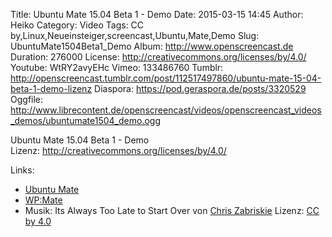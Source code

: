 Title: Ubuntu Mate 15.04 Beta 1 - Demo
Date: 2015-03-15 14:45
Author: Heiko
Category: Video
Tags: CC by,Linux,Neueinsteiger,screencast,Ubuntu,Mate,Demo
Slug: UbuntuMate1504Beta1_Demo
Album: http://www.openscreencast.de
Duration: 276000
License: http://creativecommons.org/licenses/by/4.0/
Youtube: WtRY2avyEHc
Vimeo: 133486760
Tumblr: http://openscreencast.tumblr.com/post/112517497860/ubuntu-mate-15-04-beta-1-demo-lizenz
Diaspora: https://pod.geraspora.de/posts/3320529
Oggfile: http://www.librecontent.de/openscreencast/videos/openscreencast_videos_demos/ubuntumate1504_demo.ogg

Ubuntu Mate 15.04 Beta 1 - Demo  
Lizenz: <http://creativecommons.org/licenses/by/4.0/>

Links:

  * [Ubuntu Mate](https://ubuntu-mate.org/ "Link zu ubuntu-mate.org" )
  * [WP:Mate](http://de.wikipedia.org/wiki/MATE_Desktop_Environment "Link zu wikipedia.org" )
  * Musik: Its Always Too Late to Start Over von [Chris Zabriskie](http://chriszabriskie.com/ "Link zu chriszabriskie.com" ) Lizenz: [CC by 4.0](http://creativecommons.org/licenses/by/4.0/)

